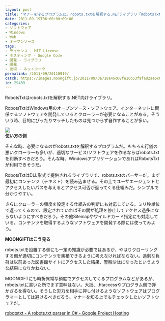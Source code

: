 ```yaml
---
layout: post
title: "マナーを守るプログラムに。robots.txtを解釈する.NETライブラリ「RobotsTxt」"
date: 2011-09-19T06:00:00+09:00
categories:
- ソフトウェア
- Windows
- Web
- オープンソース
tags: 
- ライセンス - MIT License
- ホスティング - Google Code
- 開発 - ライブラリ
- 開発
- 技術 - ネットワーク
permalink: /2011/09/20110919/
catch: https://images.moongift.jp/2011/09/3a718a46c68fe16b53f9fa82ae6c034b.png
id: 29439
---
```

RobotsTxtはrobots.txtを解釈する.NET向けライブラリ。

  

RobotsTxtはWindows用のオープンソース・ソフトウェア。インターネットに関係するソフトウェアを開発しているとクローラーが必要になることがある。そういう時、目的にぴったりマッチしたものは見つからず自作することが多い。

  

[![](https://images.moongift.jp/2011/09/3a718a46c68fe16b53f9fa82ae6c034b.png)](https://images.moongift.jp/2011/09/90c0e89a4c764d71b0edf1936af6f864.png)  
**使い方の例**

  

そんな時、必要になるのがrobots.txtを解釈するプログラムだ。もちろん行儀の悪いクローラーも多いが、適切なサービス/ソフトウェアを作るならばrobots.txtを判断すべきだろう。そんな時、WindowsアプリケーションであればRobotsTxtが利用できそうだ。

  
<!--more-->  

RobotsTxtはDLL形式で提供されるライブラリで、robots.txtのパーサーだ。まず最初にコンテンツ（テキスト）を読み込ませる。その上でユーザエージェントとアクセスしたいパスを与えるとアクセス可否が返ってくる仕組みだ。シンプルで分かりやすい。

  

さらにクローラーの頻度を設定する仕組みの判断にも対応している。ミリ秒単位で返ってくるので、設定されていればその間が処理を停止してアクセス過多にならないようにすべきだろう。その他Sitemapやワイルドカード指定にも対応している。コンテンツを取得するようなソフトウェアを開発する際には使ってみよう。

  
  
  

**MOONGIFTはこう見る**

  

robots.txtを設置する側にも一定の知識が必要ではあるが、やはりクローリングする側が適切にコンテンツを集積できるように考えなければならない。過剰な負荷は以前あった図書館サイトにアクセスした結果、警察沙汰になったというような結果になりかねない。

  

MOONGIFTにも時折異常な頻度でアクセスしてくるプログラムなどがあるが、robots.txtに書いた所でまず意味はない。大抵、.htaccessやプログラム側で弾かざるを得ない。そうした労力を相手に押し付けるようなソフトウェアはプログラマーとしては避けるべきだろう。マナーを知る上でもチェックしたいソフトウェアだ。

  

[robotstxt - A robots.txt parser in C# - Google Project Hosting](http://code.google.com/p/robotstxt/)

